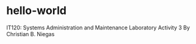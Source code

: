 # hello-world
IT120: Systems Administration and Maintenance Laboratory Activity 3 By Christian B. Niegas
